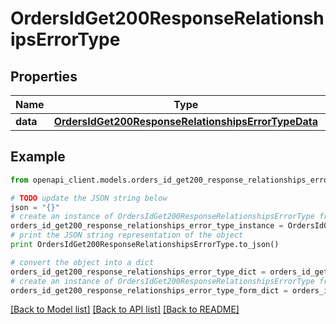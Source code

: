 # OrdersIdGet200ResponseRelationshipsErrorType


## Properties
Name | Type | Description | Notes
------------ | ------------- | ------------- | -------------
**data** | [**OrdersIdGet200ResponseRelationshipsErrorTypeData**](OrdersIdGet200ResponseRelationshipsErrorTypeData.md) |  | [optional] 

## Example

```python
from openapi_client.models.orders_id_get200_response_relationships_error_type import OrdersIdGet200ResponseRelationshipsErrorType

# TODO update the JSON string below
json = "{}"
# create an instance of OrdersIdGet200ResponseRelationshipsErrorType from a JSON string
orders_id_get200_response_relationships_error_type_instance = OrdersIdGet200ResponseRelationshipsErrorType.from_json(json)
# print the JSON string representation of the object
print OrdersIdGet200ResponseRelationshipsErrorType.to_json()

# convert the object into a dict
orders_id_get200_response_relationships_error_type_dict = orders_id_get200_response_relationships_error_type_instance.to_dict()
# create an instance of OrdersIdGet200ResponseRelationshipsErrorType from a dict
orders_id_get200_response_relationships_error_type_form_dict = orders_id_get200_response_relationships_error_type.from_dict(orders_id_get200_response_relationships_error_type_dict)
```
[[Back to Model list]](../README.md#documentation-for-models) [[Back to API list]](../README.md#documentation-for-api-endpoints) [[Back to README]](../README.md)


